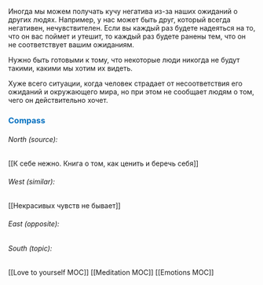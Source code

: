 Иногда мы можем получать кучу негатива из-за наших ожиданий о других людях. Например, у нас может быть друг, который всегда негативен, нечувствителен. Если вы каждый раз будете надеяться на то, что он вас поймет и утешит, то каждый раз будете ранены тем, что он не соответствует вашим ожиданиям.

Нужно быть готовыми к тому, что некоторые люди никогда не будут такими, какими мы хотим их видеть. 

Хуже всего ситуации, когда человек страдает от несоответствия его ожиданий и окружающего мира, но при этом не сообщает людям о том, чего он действительно хочет.




### <span style="color:#0070c0">Compass</span>
###### North (source):
[[К себе нежно. Книга о том, как ценить и беречь себя]]

###### West (similar):
[[Некрасивых чувств не бывает]]

###### East (opposite):


###### South (topic):
[[Love to yourself MOC]]
[[Meditation MOC]]
[[Emotions MOC]]
